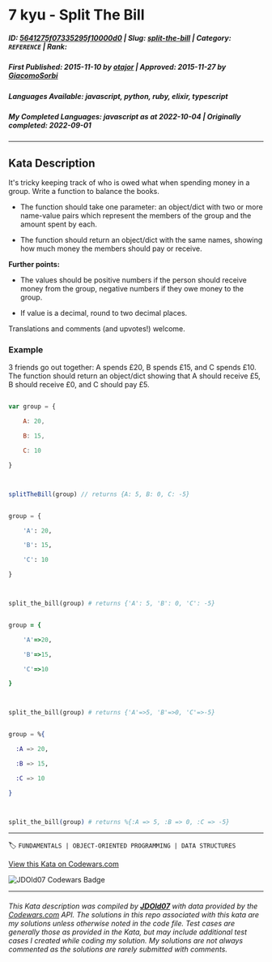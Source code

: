 # 7 kyu - Split The Bill

##### **ID**: [5641275f07335295f10000d0](https://www.codewars.com/kata/5641275f07335295f10000d0) | **Slug**: [split-the-bill](https://www.codewars.com/kata/5641275f07335295f10000d0) | **Category**: `REFERENCE` | **Rank**: <span style="color:white">7 kyu</span>

##### **First Published**: 2015-11-10 ***by*** [otajor](https://www.codewars.com/users/otajor) | **Approved**: 2015-11-27 ***by*** [GiacomoSorbi](https://www.codewars.com/users/GiacomoSorbi)

##### **Languages Available**: javascript, python, ruby, elixir, typescript

##### **My Completed Languages**: javascript ***as at*** 2022-10-04 | **Originally completed**: 2022-09-01

---

## Kata Description


It's tricky keeping track of who is owed what when spending money in a group. Write a function to balance the books.



* The function should take one parameter: an object/dict with two or more name-value pairs which represent the members of the group and the amount spent by each.

* The function should return an object/dict with the same names, showing how much money the members should pay or receive.



**Further points:**



* The values should be positive numbers if the person should receive money from the group, negative numbers if they owe money to the group.

* If value is a decimal, round to two decimal places.

 

Translations and comments (and upvotes!) welcome.



### Example



3 friends go out together: A spends £20, B spends £15, and C spends £10. The function should return an object/dict showing that A should receive £5, B should receive £0, and C should pay £5.



```javascript

var group = {

    A: 20, 

    B: 15, 

    C: 10

}



splitTheBill(group) // returns {A: 5, B: 0, C: -5}

```    

```python

group = {

    'A': 20, 

    'B': 15, 

    'C': 10

}



split_the_bill(group) # returns {'A': 5, 'B': 0, 'C': -5}

```        

```ruby

group = {

    'A'=>20, 

    'B'=>15, 

    'C'=>10

}



split_the_bill(group) # returns {'A'=>5, 'B'=>0, 'C'=>-5}

```    

```elixir

group = %{

  :A => 20,

  :B => 15,

  :C => 10

}



split_the_bill(group) # returns %{:A => 5, :B => 0, :C => -5}

```

---


🏷 `FUNDAMENTALS | OBJECT-ORIENTED PROGRAMMING | DATA STRUCTURES`


[View this Kata on Codewars.com](https://www.codewars.com/kata/5641275f07335295f10000d0)

![](https://www.codewars.com/users/jdold07/badges/large "JDOld07 Codewars Badge")

---

###### *This Kata description was compiled by [**JDOld07**](https://tpstech.dev) with data provided by the [Codewars.com](https://www.codewars.com) API.  The solutions in this repo associated with this kata are my solutions unless otherwise noted in the code file.  Test cases are generally those as provided in the Kata, but may include additional test cases I created while coding my solution.  My solutions are not always commented as the solutions are rarely submitted with comments.*

